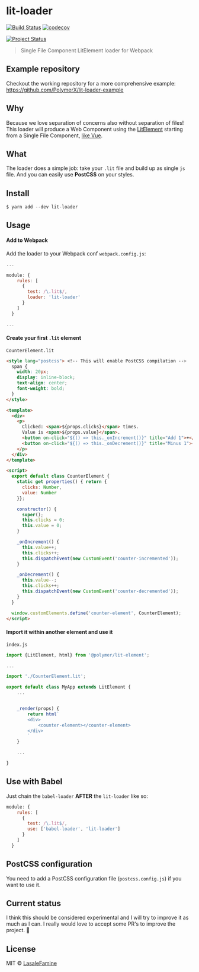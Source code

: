 # lit-loader
[![Build Status](https://travis-ci.org/PolymerX/lit-loader.svg?branch=master)](https://travis-ci.org/PolymerX/lit-loader) [![codecov](https://codecov.io/gh/PolymerX/lit-loader/badge.svg?branch=master)](https://codecov.io/gh/PolymerX/lit-loader?branch=master)

[![Project Status](https://img.shields.io/badge/status-experimental-red.svg?longCache=true&style=for-the-badge)](https://github.com/PolymerX/lit-loader)

> Single File Component LitElement loader for Webpack

## Example repository

Checkout the working repository for a more comprehensive example: https://github.com/PolymerX/lit-loader-example

## Why

Because we love separation of concerns also without separation of files! This loader will produce a Web Component using the [LitElement](https://github.com/Polymer/lit-element) starting from a Single File Component, [like Vue](https://vuejs.org/v2/guide/single-file-components.html).

## What

The loader does a simple job: take your `.lit` file and build up as single `js` file. And you can easily use **PostCSS** on your styles.


## Install

```
$ yarn add --dev lit-loader
```

## Usage

#### Add to Webpack

Add the loader to your Webpack conf `webpack.config.js`:

```js
...

module: {
    rules: [
      {
        test: /\.lit$/,
        loader: 'lit-loader'
      }
    ]
  }

...
```

#### Create your first `.lit` element

`CounterElement.lit`
```html
<style lang="postcss"> <!-- This will enable PostCSS compilation -->
  span {
    width: 20px;
    display: inline-block;
    text-align: center;
    font-weight: bold;
  }
</style>

<template>
  <div>
    <p>
      Clicked: <span>${props.clicks}</span> times.
      Value is <span>${props.value}</span>.
      <button on-click="${() => this._onIncrement()}" title="Add 1">+</button>
      <button on-click="${() => this._onDecrement()}" title="Minus 1">-</button>
    </p>
  </div>
</template>

<script>
  export default class CounterElement {
    static get properties() { return {
      clicks: Number,
      value: Number
    }};

    constructor() {
      super();
      this.clicks = 0;
      this.value = 0;
    }

    _onIncrement() {
      this.value++;
      this.clicks++;
      this.dispatchEvent(new CustomEvent('counter-incremented'));
    }

    _onDecrement() {
      this.value--;
      this.clicks++;
      this.dispatchEvent(new CustomEvent('counter-decremented'));
    }
  }

  window.customElements.define('counter-element', CounterElement);
</script>
```

#### Import it within another element and use it

`index.js`
```js
import {LitElement, html} from '@polymer/lit-element';

...

import './CounterElement.lit';

export default class MyApp extends LitElement {
	...


	_render(props) {
		return html`
		<div>
			<counter-element></counter-element>
		</div>
		`
	}

	...

}

```

## Use with Babel

Just chain the `babel-loader` **AFTER** the `lit-loader` like so:

```js
module: {
    rules: [
      {
        test: /\.lit$/,
        use: ['babel-loader', 'lit-loader']
      }
    ]
  }
```

## PostCSS configuration

You need to add a PostCSS configuration file (`postcss.config.js`) if you want to use it.

## Current status

I think this should be considered experimental and I will try to improve it as much as I can. I really would love to accept some PR's to improve the project. 🤘


## License

MIT © [LasaleFamine](https://godev.space)

